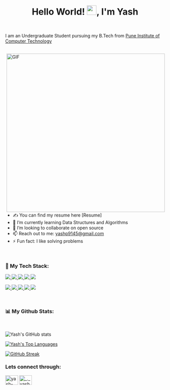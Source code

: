 <h1 align="center">Hello World! <img src="https://raw.githubusercontent.com/MartinHeinz/MartinHeinz/master/wave.gif" width="30px">, I'm Yash </h1>
<br>

I am an Undergraduate Student
pursuing my B.Tech from <a href="https://pict.edu/#"> Pune Institute of Computer Technology</a>

<br>

<img align="right" alt="GIF" src="https://media.giphy.com/media/QvpqTCiEcwtvx6wwJK/giphy.gif" width="500" height="500" />

- ✍ You can find my resume here [Resume]
- 🌱 I’m currently learning Data Structures and Algorithms
- 👯 I’m looking to collaborate on open source
- 📫 Reach out to me: yashp9145@gmail.com
- ⚡ Fun fact: I like solving problems

<br>


### 🚀 My Tech Stack:

<p align="left">
    <a href="https://www.w3.org/html/" target="_blank"> <img src="https://img.icons8.com/color/48/000000/html-5.png"/> </a>
    <a href="https://www.w3schools.com/css/" target="_blank"> <img src="https://img.icons8.com/color/48/000000/css3.png"/> </a>
    <a href="https://getbootstrap.com" target="_blank"> <img src="https://img.icons8.com/color/48/000000/bootstrap.png"/> </a>
    <a href="https://developer.mozilla.org/en-US/docs/Web/JavaScript" target="_blank"> <img src="https://img.icons8.com/color/48/000000/javascript.png"/> </a>
    <a href="https://en.wikipedia.org/wiki/C%2B%2B"><img src="https://img.icons8.com/color/48/000000/c-plus-plus-logo.png"/></a>

 <a href="https://www.java.com" target="_blank"> <img src="https://img.icons8.com/color/48/000000/java.png"/> </a>
 <a href="https://developer.mozilla.org/en-US/docs/Web/JavaScript" target="_blank"> <img src="https://img.icons8.com/color/48/000000/javascript.png"/> </a>
 <a href="https://www.mysql.com/" target="_blank"> <img src="https://img.icons8.com/color/48/000000/mysql-logo.png"/> </a>
<a href="https://reactjs.org/" target="_blank"> <img src="https://img.icons8.com/color/48/000000/react.png"/> </a>
 <a href="https://redux.js.org" target="_blank"> <img src="https://img.icons8.com/color/48/000000/redux.png"/> </a>
</p>

<br>

<!-- <p align="left"> <img src="https://writing-systems.com/wp-content/uploads/2019/08/programming.gif" alt="yashp2" /> </p> --> 


### 📊 My Github Stats:
<br/>

![Yash's GitHub stats](https://github-readme-stats.vercel.app/api?username=yashp2&show_icons=true&theme=dark) <p><a href="https://github.com/SubhamRaoniar28/github-readme-stats"><img alt="Yash's Top Languages" src="https://github-readme-stats.vercel.app/api/top-langs/?username=yashp2&langs_count=8&count_private=true&layout=compact&theme=dark" /></a></p>

[![GitHub Streak](https://github-readme-streak-stats.herokuapp.com?user=yashp2&theme=dark&hide_border=true&date_format=M%20j%5B%2C%20Y%5D)](https://git.io/streak-stats)
<br>


### Lets connect through:
<p align="left">
<a href="https://linkedin.com/in/yash-patil-9b4650205" target="blank"><img align="center" src="https://raw.githubusercontent.com/rahuldkjain/github-profile-readme-generator/master/src/images/icons/Social/linked-in-alt.svg" alt="yash-patil-9b4650205" height="30" width="40" /></a>
<a href="https://instagram.com/_._yashp_._" target="blank"><img align="center" src="https://raw.githubusercontent.com/rahuldkjain/github-profile-readme-generator/master/src/images/icons/Social/instagram.svg" alt="_._yashp_._" height="30" width="40" /></a>
</p>

